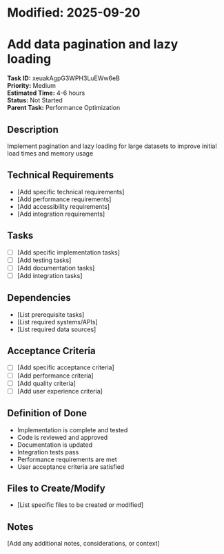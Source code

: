 # Modified: 2025-09-20

# Add data pagination and lazy loading

**Task ID:** xeuakAgpG3WPH3LuEWw6eB  
**Priority:** Medium  
**Estimated Time:** 4-6 hours  
**Status:** Not Started  
**Parent Task:** Performance Optimization

## Description
Implement pagination and lazy loading for large datasets to improve initial load times and memory usage

## Technical Requirements
- [Add specific technical requirements]
- [Add performance requirements]
- [Add accessibility requirements]
- [Add integration requirements]

## Tasks
- [ ] [Add specific implementation tasks]
- [ ] [Add testing tasks]
- [ ] [Add documentation tasks]
- [ ] [Add integration tasks]

## Dependencies
- [List prerequisite tasks]
- [List required systems/APIs]
- [List required data sources]

## Acceptance Criteria
- [ ] [Add specific acceptance criteria]
- [ ] [Add performance criteria]
- [ ] [Add quality criteria]
- [ ] [Add user experience criteria]

## Definition of Done
- Implementation is complete and tested
- Code is reviewed and approved
- Documentation is updated
- Integration tests pass
- Performance requirements are met
- User acceptance criteria are satisfied

## Files to Create/Modify
- [List specific files to be created or modified]

## Notes
[Add any additional notes, considerations, or context]
